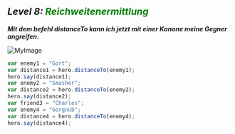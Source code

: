 ## ***Level 8:***  <span style="color: green">***Reichweitenermittlung***

***Mit dem befehl distanceTo kann ich jetzt mit einer Kanone meine Gegner angreifen.***

![MyImage](Welt-2-Level-8.png)


```Javascript
var enemy1 = "Gort";
var distance1 = hero.distanceTo(enemy1);
hero.say(distance1);
var enemy2 = "Smasher";
var distance2 = hero.distanceTo(enemy2);
hero.say(distance2);
var friend3 = "Charles";
var enemy4 = "Gorgnub";
var distance4 = hero.distanceTo(enemy4);
hero.say(distance4);
```